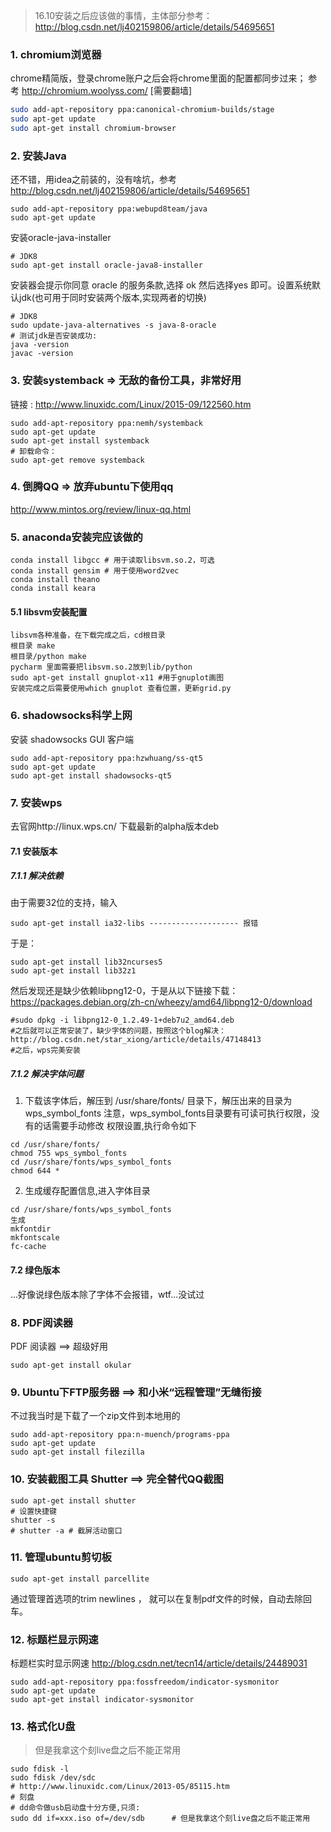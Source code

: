 >16.10安装之后应该做的事情，主体部分参考：
http://blog.csdn.net/lj402159806/article/details/54695651

### 1. chromium浏览器
chrome精简版，登录chrome账户之后会将chrome里面的配置都同步过来；
参考 http://chromium.woolyss.com/  [需要翻墙]
```bash
sudo add-apt-repository ppa:canonical-chromium-builds/stage
sudo apt-get update
sudo apt-get install chromium-browser
```
### 2. 安装Java 
还不错，用idea之前装的，没有啥坑，参考 http://blog.csdn.net/lj402159806/article/details/54695651
``` 
sudo add-apt-repository ppa:webupd8team/java
sudo apt-get update 
```
安装oracle-java-installer
```
# JDK8
sudo apt-get install oracle-java8-installer
```
安装器会提示你同意 oracle 的服务条款,选择 ok
然后选择yes 即可。设置系统默认jdk(也可用于同时安装两个版本,实现两者的切换)
```
# JDK8
sudo update-java-alternatives -s java-8-oracle
# 测试jdk是否安装成功:
java -version
javac -version
```

### 3. 安装systemback  => 无敌的备份工具，非常好用
链接 : http://www.linuxidc.com/Linux/2015-09/122560.htm
```
sudo add-apt-repository ppa:nemh/systemback
sudo apt-get update
sudo apt-get install systemback
# 卸载命令：
sudo apt-get remove systemback
```

### 4. 倒腾QQ  => 放弃ubuntu下使用qq
http://www.mintos.org/review/linux-qq.html

### 5. anaconda安装完应该做的
```
conda install libgcc # 用于读取libsvm.so.2，可选
conda install gensim # 用于使用word2vec
conda install theano
conda install keara
```
#### 5.1 libsvm安装配置
```
libsvm各种准备，在下载完成之后，cd根目录
根目录 make
根目录/python make
pycharm 里面需要把libsvm.so.2放到lib/python
sudo apt-get install gnuplot-x11 #用于gnuplot画图
安装完成之后需要使用which gnuplot 查看位置，更新grid.py
```
### 6. shadowsocks科学上网
安装 shadowsocks GUI 客户端
```
sudo add-apt-repository ppa:hzwhuang/ss-qt5
sudo apt-get update
sudo apt-get install shadowsocks-qt5
```
### 7. 安装wps
去官网http://linux.wps.cn/ 下载最新的alpha版本deb
#### 7.1 安装版本
##### 7.1.1 解决依赖
由于需要32位的支持，输入
```
sudo apt-get install ia32-libs -------------------- 报错
```
于是：
```
sudo apt-get install lib32ncurses5
sudo apt-get install lib32z1
```
然后发现还是缺少依赖libpng12-0，于是从以下链接下载：
https://packages.debian.org/zh-cn/wheezy/amd64/libpng12-0/download
```
#sudo dpkg -i libpng12-0_1.2.49-1+deb7u2_amd64.deb
#之后就可以正常安装了，缺少字体的问题，按照这个blog解决：
http://blog.csdn.net/star_xiong/article/details/47148413
#之后，wps完美安装
```
##### 7.1.2 解决字体问题
1. 下载该字体后，解压到 /usr/share/fonts/  目录下，解压出来的目录为wps_symbol_fonts
注意，wps_symbol_fonts目录要有可读可执行权限，没有的话需要手动修改
权限设置,执行命令如下
```
cd /usr/share/fonts/
chmod 755 wps_symbol_fonts
cd /usr/share/fonts/wps_symbol_fonts 
chmod 644 *
```
2. 生成缓存配置信息,进入字体目录
```
cd /usr/share/fonts/wps_symbol_fonts
生成
mkfontdir
mkfontscale
fc-cache
```
#### 7.2 绿色版本
...好像说绿色版本除了字体不会报错，wtf...没试过

### 8. PDF阅读器
PDF 阅读器   ==> 超级好用
```
sudo apt-get install okular
```
### 9. Ubuntu下FTP服务器  ==> 和小米“远程管理”无缝衔接
不过我当时是下载了一个zip文件到本地用的
```
sudo add-apt-repository ppa:n-muench/programs-ppa
sudo apt-get update
sudo apt-get install filezilla
```
### 10. 安装截图工具 Shutter  ==>  完全替代QQ截图
```
sudo apt-get install shutter
# 设置快捷键
shutter -s
# shutter -a # 截屏活动窗口
```
### 11. 管理ubuntu剪切板
```
sudo apt-get install parcellite
```
通过管理首选项的trim newlines ， 就可以在复制pdf文件的时候，自动去除回车。

### 12. 标题栏显示网速
标题栏实时显示网速
http://blog.csdn.net/tecn14/article/details/24489031
```
sudo add-apt-repository ppa:fossfreedom/indicator-sysmonitor  
sudo apt-get update  
sudo apt-get install indicator-sysmonitor 
```

### 13. 格式化U盘
>但是我拿这个刻live盘之后不能正常用<br>
```
sudo fdisk -l
sudo fdisk /dev/sdc
# http://www.linuxidc.com/Linux/2013-05/85115.htm
# 刻盘 
# dd命令做usb启动盘十分方便,只须:
sudo dd if=xxx.iso of=/dev/sdb      # 但是我拿这个刻live盘之后不能正常用
```

